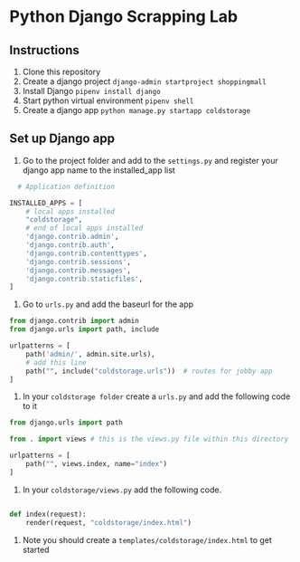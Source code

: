 
# Python Django Scrapping Lab

## Instructions
1. Clone this repository
1. Create a django project `django-admin startproject shoppingmall`
1. Install Django `pipenv install django`
1. Start python virtual environment `pipenv shell`
1. Create a django app `python manage.py startapp coldstorage`



## Set up Django app
1. Go to the project folder and add to the `settings.py` and register your django app name to the installed_app list
```python
  # Application definition

INSTALLED_APPS = [
    # local apps installed
    "coldstorage",
    # end of local apps installed
    'django.contrib.admin',
    'django.contrib.auth',
    'django.contrib.contenttypes',
    'django.contrib.sessions',
    'django.contrib.messages',
    'django.contrib.staticfiles',
]

```
1. Go to `urls.py` and add the baseurl for the app
```python
from django.contrib import admin
from django.urls import path, include

urlpatterns = [
    path('admin/', admin.site.urls),
    # add this line
    path("", include("coldstorage.urls"))  # routes for jobby app
]

```

1. In your `coldstorage folder` create a `urls.py` and add the following code to it
```python
from django.urls import path

from . import views # this is the views.py file within this directory

urlpatterns = [
    path("", views.index, name="index")
]

```

1. In your `coldstorage/views.py` add the following code.
```python

def index(request):
    render(request, "coldstorage/index.html")
```


1. Note you should create a `templates/coldstorage/index.html` to get started 

